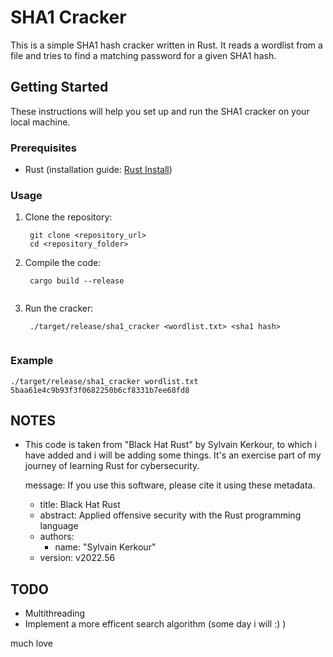 # SHA1 Cracker

This is a simple SHA1 hash cracker written in Rust. It reads a wordlist from a file and tries to find a matching password for a given SHA1 hash.

## Getting Started

These instructions will help you set up and run the SHA1 cracker on your local machine.

### Prerequisites

- Rust (installation guide: [Rust Install](https://www.rust-lang.org/tools/install))

### Usage

1. Clone the repository:
   ```
    git clone <repository_url>
    cd <repository_folder>
    ```
2. Compile the code:
   ```
    cargo build --release
    
3. Run the cracker:
   ```
    ./target/release/sha1_cracker <wordlist.txt> <sha1 hash>
    
### Example

```
./target/release/sha1_cracker wordlist.txt 5baa61e4c9b93f3f0682250b6cf8331b7ee68fd8
```

## NOTES 
- This code is taken from "Black Hat Rust" by Sylvain Kerkour, to which i have added and i will be adding some things. It's an exercise part of my journey of learning Rust for cybersecurity.
  
  message: If you use this software, please cite it using these metadata.
   - title: Black Hat Rust
   - abstract: Applied offensive security with the Rust programming language
   - authors:
     - name: "Sylvain Kerkour"
   - version: v2022.56

## TODO 
- Multithreading 
- Implement a more efficent search algorithm 
(some day i will :) ) 

much love


